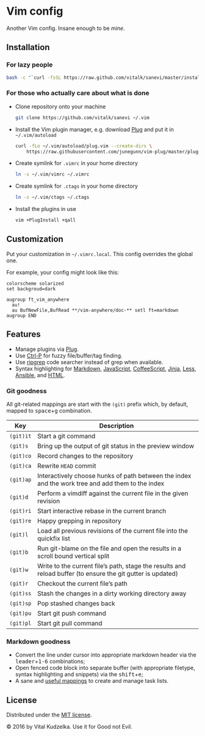 # Vim config

Another Vim config. Insane enough to be *mine*.

## Installation

### For lazy people

```sh
bash -c "`curl -fsSL https://raw.github.com/vitalk/sanevi/master/install.sh`"
```

### For those who actually care about what is done

- Clone repository onto your machine

  ```sh
  git clone https://github.com/vitalk/sanevi ~/.vim
  ```

- Install the Vim plugin manager, e.g. download [Plug](https://github.com/junegunn/vim-plug) and put it in `~/.vim/autoload`

  ```sh
  curl -fLo ~/.vim/autoload/plug.vim --create-dirs \
      https://raw.githubusercontent.com/junegunn/vim-plug/master/plug.vim
  ```

- Create symlink for `.vimrc` in your home directory

  ```sh
  ln -s ~/.vim/vimrc ~/.vimrc
  ```

- Create symlink for `.ctags` in your home directory

  ```sh
  ln -s ~/.vim/ctags ~/.ctags
  ```

- Install the plugins in use

  ```sh
  vim +PlugInstall +qall
  ```

## Customization

Put your customization in `~/.vimrc.local`. This config overrides the global
one.

For example, your config might look like this:

```vim
colorscheme solarized
set backgroud=dark

augroup ft_vim_anywhere
  au!
  au BufNewFile,BufRead **/vim-anywhere/doc-** setl ft=markdown
augroup END
```

## Features

- Manage plugins via [Plug](https://github.com/junegunn/vim-plug).
- Use [Ctrl-P](https://github.com/kien/ctrlp.vim) for fuzzy file/buffer/tag finding.
- Use [ripgrep](https://github.com/BurntSushi/ripgrep) code searcher instead of grep when available.
- Syntax highlighting for
  [Markdown](https://github.com/plasticboy/vim-markdown),
  [JavaScript](https://github.com/vitalk/vim-javascript),
  [CoffeeScript](https://github.com/kchmck/vim-coffee-script),
  [Jinja](https://github.com/lepture/vim-jinja),
  [Less](https://github.com/groenewege/vim-less),
  [Ansible](https://github.com/chase/vim-ansible-yaml),
  and [HTML](https://github.com/othree/html5.vim).

### Git goodness

All git-related mappings are start with the `(git)` prefix which, by default,
mapped to <kbd>space</kbd>+<kbd>g</kbd> combination. 

Key         | Description
------------|-------------
`(git)it`   | Start a git command
`(git)s`    | Bring up the output of git status in the preview window
`(git)co`   | Record changes to the repository
`(git)ca`   | Rewrite `HEAD` commit
`(git)ap`   | Interactively choose hunks of path between the index and the work tree and add them to the index
`(git)d`    | Perform a vimdiff against the current file in the given revision
`(git)ri`   | Start interactive rebase in the current branch
`(git)re`   | Happy grepping in repository
`(git)l`    | Load all previous revisions of the current file into the quickfix list
`(git)b`    | Run git-blame on the file and open the results in a scroll bound vertical split
`(git)w`    | Write to the current file’s path, stage the results and reload buffer (to ensure the git gutter is updated)
`(git)r`    | Checkout the current file’s path
`(git)ss`   | Stash the changes in a dirty working directory away
`(git)sp`   | Pop stashed changes back
`(git)pu`   | Start git push command
`(git)pl`   | Start git pull command

### Markdown goodness

- Convert the line under cursor into appropriate markdown header
  via the <kbd>leader</kbd>+<kbd>1-6</kbd> combinations;
- Open fenced code block into separate buffer (with appropriate filetype,
  syntax highlighting and snippets) via the <kbd>shift</kbd>+<kbd>e</kbd>;
- A sane and [useful mappings](https://github.com/vitalk/vim-simple-todo) to
  create and manage task lists. 


## License

Distributed under the [MIT license](http://mit-license.org/vitalk).

© 2016 by Vital Kudzelka. Use it for Good not Evil.
